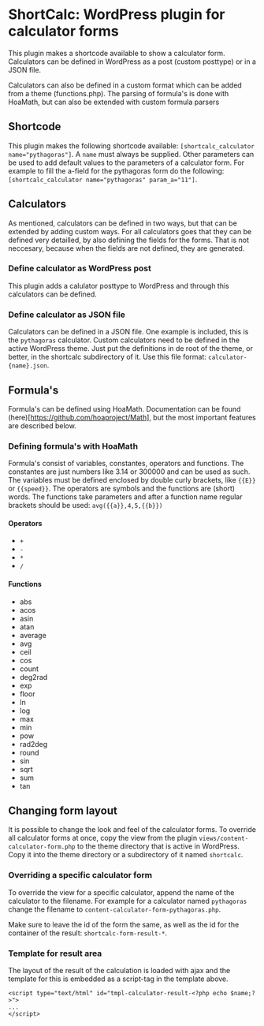 # ShortCalc: WordPress plugin for calculator forms

This plugin makes a shortcode available to show a calculator
form. Calculators can be defined in WordPress as a post (custom
posttype) or in a JSON file.

Calculators can also be defined in a custom format which can be
added from a theme (functions.php). The parsing of formula's is
done with HoaMath, but can also be extended with custom formula
parsers

## Shortcode
This plugin makes the following shortcode available:
`[shortcalc_calculator name="pythagoras"]`. A `name` must always
be supplied. Other parameters can be used to add default values
to the parameters of a calculator form. For example to fill the a-field
for the pythagoras form do the following:
`[shortcalc_calculator name="pythagoras" param_a="11"]`.

## Calculators
As mentioned, calculators can be defined in two ways, but that can
be extended by adding custom ways. For all calculators goes that they
can be defined very detailled, by also defining the fields for the forms.
That is not neccesary, because when the fields are not defined, they are
generated.

### Define calculator as WordPress post
This plugin adds a calulator posttype to WordPress and through this calculators
can be defined.

### Define calculator as JSON file
Calculators can be defined in a JSON file. One example is included, this is the
`pythagoras` calculator. Custom calculators need to be defined in the active
WordPress theme. Just put the definitions in de root of the theme, or better,
in the shortcalc subdirectory of it. Use this file format: `calculator-{name}.json`.

## Formula's
Formula's can be defined using HoaMath. Documentation can be found
(here)[https://github.com/hoaproject/Math], but the most important features are described
below.

### Defining formula's with HoaMath
Formula's consist of variables, constantes, operators and functions. The
constantes are just numbers like 3.14 or 300000 and can be used as such.
The variables must be defined enclosed by double curly brackets, like `{{E}}`
or `{{speed}}`. The operators are symbols and the functions are (short) words.
The functions take parameters and after a function name regular brackets should
be used: `avg({{a}},4,5,{{b}})`

#### Operators
* `+`
* `-`
* `*`
* `/`

#### Functions
* abs
* acos
* asin
* atan
* average
* avg
* ceil
* cos
* count
* deg2rad
* exp
* floor
* ln
* log
* max
* min
* pow
* rad2deg
* round
* sin
* sqrt
* sum
* tan

## Changing form layout
It is possible to change the look and feel of the calculator forms.
To override all calculator forms at once, copy the view from the plugin
`views/content-calculator-form.php` to the theme directory that is
active in WordPress. Copy it into the theme directory or a subdirectory
of it named `shortcalc`.

### Overriding a specific calculator form
To override the view for a specific calculator, append the name of the
calculator to the filename. For example for a calculator named `pythagoras`
change the filename to `content-calculator-form-pythagoras.php`.

Make sure to leave the id of the form the same, as well as the id for the
container of the result: `shortcalc-form-result-*`.

### Template for result area
The layout of the result of the calculation is loaded with ajax and the
template for this is embedded as a script-tag in the template above.
```
<script type="text/html" id="tmpl-calculator-result-<?php echo $name;?>">
...
</script>
```